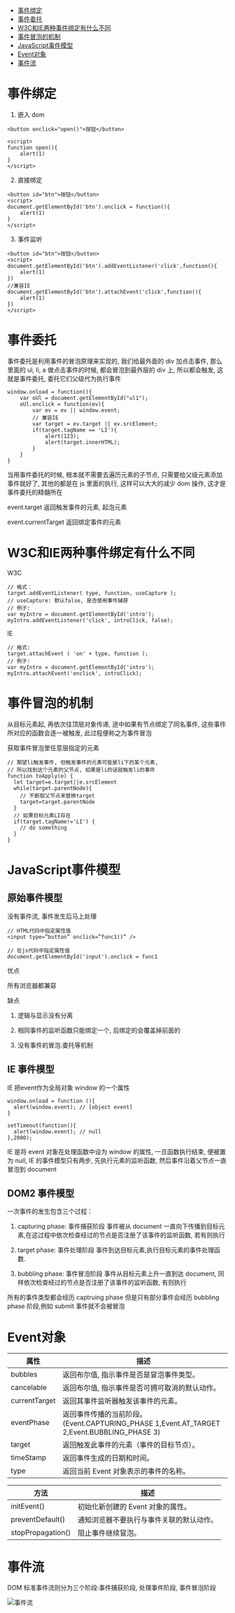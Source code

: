 - <a href="#事件绑定">事件绑定</a>
- <a href="#事件委托">事件委托</a>
- <a href="#W3C和IE两种事件绑定有什么不同">W3C和IE两种事件绑定有什么不同</a>
- <a href="#事件冒泡的机制">事件冒泡的机制</a>
- <a href="#JavaScript事件模型">JavaScript事件模型</a>
- <a href="#Event">Event对象</a>
- <a href="#事件流">事件流</a>

<a id="事件绑定"></a>
# 事件绑定

1.  嵌入 dom

```
<button onclick="open()">按钮</button>

<script>
function open(){
    alert(1)
}
</script>
```

2.  直接绑定

```
<button id="btn">按钮</button>
<script>
document.getElementById('btn').onclick = function(){
    alert(1)
}
</script>
```

3.  事件监听

```
<button id="btn">按钮</button>
<script>
document.getElementById('btn').addEventListener('click',function(){
    alert(1)
})
//兼容IE
document.getElementById('btn').attachEvent('click',function(){
    alert(1)
})
</script>
```

<a id="事件委托"></a>
# 事件委托

事件委托是利用事件的冒泡原理来实现的, 我们给最外面的 div 加点击事件, 那么里面的 ul, li, a 做点击事件的时候, 都会冒泡到最外层的 div 上, 所以都会触发, 这就是事件委托, 委托它们父级代为执行事件

```
window.onload = function(){
    var oUl = document.getElementById("ul1");
    oUl.onclick = function(ev){
        var ev = ev || window.event;
        // 兼容IE
        var target = ev.target || ev.srcElement;
        if(target.tagName == 'LI'){
            alert(123);
            alert(target.innerHTML);
        }
    }
}
```

当用事件委托的时候, 根本就不需要去遍历元素的子节点, 只需要给父级元素添加事件就好了, 其他的都是在 js 里面的执行, 这样可以大大的减少 dom 操作, 这才是事件委托的精髓所在

event.target 返回触发事件的元素, 起泡元素

event.currentTarget 返回绑定事件的元素

<a id="W3C和IE两种事件绑定有什么不同"></a>
# W3C和IE两种事件绑定有什么不同

W3C

```
// 格式：
target.addEventListener( type, function, useCapture );
// useCapture: 默认false, 是否使用事件捕获
// 例子:  
var myIntro = document.getElementById('intro');
myIntro.addEventListener('click', introClick, false);
```

IE

```
// 格式:
target.attachEvent ( 'on' + type, function );  
// 例子:  
var myIntro = document.getElementById('intro');
myIntro.attachEvent('onclick', introClick);
```

<a id="事件冒泡的机制"></a>
# 事件冒泡的机制

从目标元素起, 再依次往顶层对象传递, 途中如果有节点绑定了同名事件, 这些事件所对应的函数会逐一被触发, 此过程便称之为事件冒泡

获取事件冒泡里任意层指定的元素

```
// 期望li触发事件, 但触发事件的元素可能是li下的某个元素,
// 所以找到这个元素的父节点, 如果是li的话就触发li的事件
function toApply(e) {
  let target=e.target||e.srcElement
  while(target.parentNode){
    // 不断取父节点来替换target
    target=target.parentNode
  }
  // 如果目标元素LI存在
  if(target.tagName!='LI') {
    // do something
  }
}
```

<a id="JavaScript事件模型"></a>
# JavaScript事件模型

## 原始事件模型

没有事件流, 事件发生后马上处理

```
// HTML代码中指定属性值
<input type=”button” onclick=”func1()” />

// 在js代码中指定属性值
document.getElementById('input').onclick = func1
```

优点

所有浏览器都兼容

缺点

1. 逻辑与显示没有分离

2. 相同事件的监听函数只能绑定一个, 后绑定的会覆盖掉前面的

3. 没有事件的冒泡.委托等机制

## IE 事件模型

IE 把event作为全局对象 window 的一个属性

```
window.onload = function (){
  alert(window.event); // [object event]
}

setTimeout(function(){
  alert(window.event); // null
},2000);
```

IE 是将 event 对象在处理函数中设为 window 的属性, 
一旦函数执行结束, 便被置为 null,
IE 的事件模型只有两步, 先执行元素的监听函数, 然后事件沿着父节点一直冒泡到 document

## DOM2 事件模型

一次事件的发生包含三个过程：

1. capturing phase: 事件捕获阶段 事件被从 document 一直向下传播到目标元素,在这过程中依次检查经过的节点是否注册了该事件的监听函数, 若有则执行

2. target phase: 事件处理阶段 事件到达目标元素,执行目标元素的事件处理函数.

3. bubbling phase: 事件冒泡阶段 事件从目标元素上升一直到达 document, 同样依次检查经过的节点是否注册了该事件的监听函数, 有则执行

所有的事件类型都会经历 captruing phase 但是只有部分事件会经历 bubbling phase 阶段,例如 submit 事件就不会被冒泡

<a id="Event"></a>
# Event对象

| 属性          | 描述                                                                                       |
| ------------- | ------------------------------------------------------------------------------------------ |
| bubbles       | 返回布尔值, 指示事件是否是冒泡事件类型。                                                   |
| cancelable    | 返回布尔值, 指示事件是否可拥可取消的默认动作。                                             |
| currentTarget | 返回其事件监听器触发该事件的元素。                                                         |
| eventPhase    | 返回事件传播的当前阶段。(Event.CAPTURING_PHASE 1,Event.AT_TARGET 2,Event.BUBBLING_PHASE 3) |
| target        | 返回触发此事件的元素（事件的目标节点）。                                                   |
| timeStamp     | 返回事件生成的日期和时间。                                                                 |
| type          | 返回当前 Event 对象表示的事件的名称。                                                      |

| 方法              | 描述                                     |
| ----------------- | ---------------------------------------- |
| initEvent()       | 初始化新创建的 Event 对象的属性。        |
| preventDefault()  | 通知浏览器不要执行与事件关联的默认动作。 |
| stopPropagation() | 阻止事件继续冒泡。                       |

<a id="事件流"></a>
# 事件流

DOM 标准事件流则分为三个阶段:事件捕获阶段, 处理事件阶段, 事件冒泡阶段

![事件流](img/event.png)
